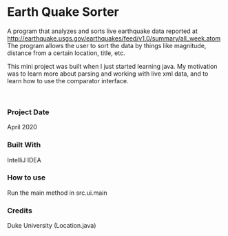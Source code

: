 # Earth Quake Sorter
A program that analyzes and sorts live earthquake data reported at http://earthquake.usgs.gov/earthquakes/feed/v1.0/summary/all_week.atom
The program allows the user to sort the data by things like magnitude, distance from a certain location, title, etc.

This mini project was built when I just started learning java. My motivation was to learn more about parsing and working
with live xml data, and to learn how to use the comparator interface.

&nbsp;
### Project Date
April 2020

### Built With
IntelliJ IDEA

### How to use
Run the main method in src.ui.main

### Credits
Duke University (Location.java)



